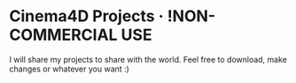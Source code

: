 # Cinema4D Projects · !NON-COMMERCIAL USE

I will share my projects to share with the world. Feel free to download, make changes or whatever you want :)

